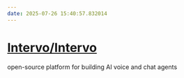 ```yaml
---
date: 2025-07-26 15:40:57.832014
---
```


# [Intervo/Intervo](https://github.com/Intervo/Intervo)

open-source platform for building AI voice and chat agents